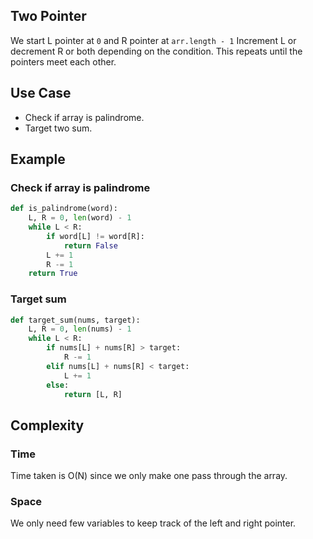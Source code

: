 ## Two Pointer

We start L pointer at `0` and R pointer at `arr.length - 1`
Increment L or decrement R or both depending on the condition. This repeats until the pointers meet each other.

## Use Case

- Check if array is palindrome.
- Target two sum.

## Example

### Check if array is palindrome

```python
def is_palindrome(word):
    L, R = 0, len(word) - 1
    while L < R:
        if word[L] != word[R]:
            return False
        L += 1
        R -= 1
    return True
```

### Target sum

```python
def target_sum(nums, target):
    L, R = 0, len(nums) - 1
    while L < R:
        if nums[L] + nums[R] > target:
            R -= 1
        elif nums[L] + nums[R] < target:
            L += 1
        else:
            return [L, R]

```

## Complexity

### Time
Time taken is O(N) since we only make one pass through the array.

### Space
We only need few variables to keep track of the left and right pointer.